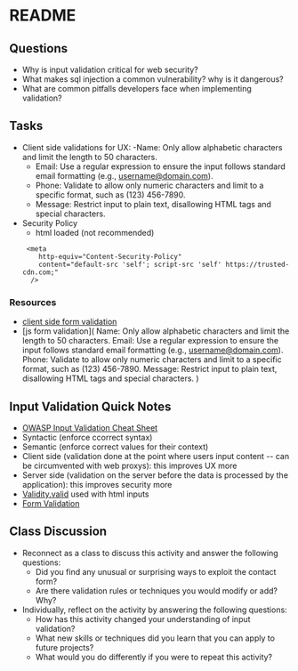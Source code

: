 # README

## Questions

- Why is input validation critical for web security?
- What makes sql injection a common vulnerability? why is it dangerous?
- What are common pitfalls developers face when implementing validation?

## Tasks

- Client side validations for UX:
  -Name: Only allow alphabetic characters and limit the length to 50 characters.
  - Email: Use a regular expression to ensure the input follows standard email formatting (e.g., username@domain.com).
  - Phone: Validate to allow only numeric characters and limit to a specific format, such as (123) 456-7890.
  - Message: Restrict input to plain text, disallowing HTML tags and special characters.
- Security Policy
  - html loaded (not recommended)
  ```
   <meta
      http-equiv="Content-Security-Policy"
      content="default-src 'self'; script-src 'self' https://trusted-cdn.com;"
    />
  ```

### Resources

- [client side form validation](https://developer.mozilla.org/en-US/docs/Learn_web_development/Extensions/Forms/Form_validation)
- [js form validation](
  Name: Only allow alphabetic characters and limit the length to 50 characters.
  Email: Use a regular expression to ensure the input follows standard email formatting (e.g., username@domain.com).
  Phone: Validate to allow only numeric characters and limit to a specific format, such as (123) 456-7890.
  Message: Restrict input to plain text, disallowing HTML tags and special characters.
  )

## Input Validation Quick Notes

- [OWASP Input Validation Cheat Sheet](https://cheatsheetseries.owasp.org/cheatsheets/Input_Validation_Cheat_Sheet.html)
- Syntactic (enforce ccorrect syntax)
- Semantic (enforce correct values for their context)
- Client side (validation done at the point where users input content -- can be circumvented with web proxys): this improves UX more
- Server side (validation on the server before the data is processed by the application): this improves security more
- [Validity.valid](https://developer.mozilla.org/en-US/docs/Web/API/ValidityState) used with html inputs
- [Form Validation](https://developer.mozilla.org/en-US/docs/Learn_web_development/Extensions/Forms/Form_validation)

## Class Discussion

- Reconnect as a class to discuss this activity and answer the following questions:
  - Did you find any unusual or surprising ways to exploit the contact form?
  - Are there validation rules or techniques you would modify or add? Why?
- Individually, reflect on the activity by answering the following questions:
  - How has this activity changed your understanding of input validation?
  - What new skills or techniques did you learn that you can apply to future projects?
  - What would you do differently if you were to repeat this activity?
